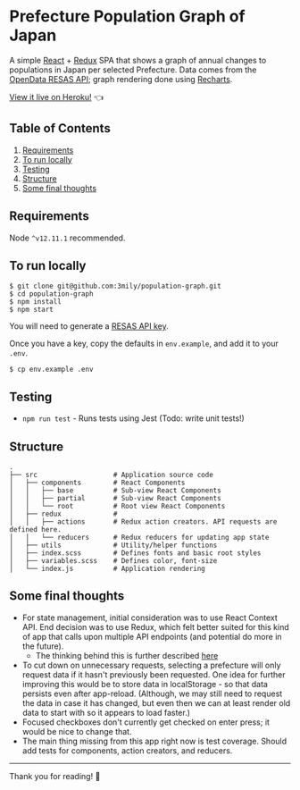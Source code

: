 Prefecture Population Graph of Japan
========

A simple [React](https://reactjs.org/) + [Redux](https://redux.js.org/) SPA that shows a graph of annual changes to populations in Japan per selected Prefecture.
Data comes from the [OpenData RESAS API](https://opendata.resas-portal.go.jp/); graph rendering done using [Recharts](http://recharts.org/).

[View it live on Heroku!](https://population-graph.herokuapp.com/) 👈

Table of Contents
-----------------
1. [Requirements](#requirements)
1. [To run locally](#to-run-locally)
1. [Testing](#testing)
1. [Structure](#structure)
1. [Some final thoughts](#Some-final-thoughts)

Requirements
------------

Node `^v12.11.1` recommended.

To run locally
---------------
```
$ git clone git@github.com:3mily/population-graph.git
$ cd population-graph
$ npm install
$ npm start
```
You will need to generate a [RESAS API key](https://opendata.resas-portal.go.jp/form.html).

Once you have a key, copy the defaults in `env.example`, and add it to your `.env`.
```
$ cp env.example .env
```

Testing
-----

* `npm run test` - Runs tests using Jest (Todo: write unit tests!)


Structure
---------

```
.
├── src                   # Application source code
│   ├── components        # React Components
│   │   ├── base          # Sub-view React Components
│   │   ├── partial       # Sub-view React Components
│   │   └── root          # Root view React Components
│   ├── redux             #
│   │   ├── actions       # Redux action creators. API requests are defined here.
│   │   └── reducers      # Redux reducers for updating app state
│   ├── utils             # Utility/helper functions
│   ├── index.scss        # Defines fonts and basic root styles
│   ├── variables.scss    # Defines color, font-size
│   └── index.js          # Application rendering

```

Some final thoughts
---------
- For state management, initial consideration was to use React Context API. End decision was to use Redux, which felt better suited for this kind of app that calls upon multiple API endpoints (and potential do more in the future).
  * The thinking behind this is further described [here](https://github.com/3mily/population-graph/commit/4fa3871a7237ac84e08e2abb6a9d6607e048bfd1)
- To cut down on unnecessary requests, selecting a prefecture will only request data if it hasn't previously been requested. One idea for further improving this would be to store data in localStorage - so that data persists even after app-reload. (Although, we may still need to request the data in case it has changed, but even then we can at least render old data to start with so it appears to load faster.)
- Focused checkboxes don't currently get checked on enter press; it would be nice to change that.
- The main thing missing from this app right now is test coverage. Should add tests for components, action creators, and reducers.

---------
Thank you for reading! 🍙

